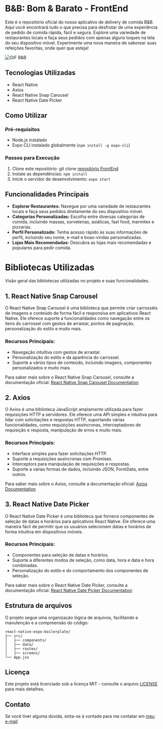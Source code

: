 # B&B: Bom & Barato - FrontEnd

Este é o repositório oficial do nosso aplicativo de delivery de comida B&B. Aqui você encontrará tudo o que precisa para desfrutar de uma experiência de pedido de comida rápida, fácil e segura. Explore uma variedade de restaurantes locais e faça seus pedidos com apenas alguns toques na tela do seu dispositivo móvel. Experimente uma nova maneira de saborear suas refeições favoritas, onde quer que esteja!

![GIF B&B](./assets/gifbb.gif)

## Tecnologias Utilizadas
- React Native
- Axios
- React Native Snap Carousel
- React Native Date Picker

## Como Utilizar

### Pré-requisitos
- Node.js instalado
- Expo CLI instalado globalmente (`npm install -g expo-cli`)

### Passos para Execução
1. Clone este repositório: git clone [repositório FrontEnd](https://github.com/Belaalcantara/B-B.git)
2. Instale as dependências: `npm install`
3. Inicie o servidor de desenvolvimento: `expo start`

## Funcionalidades Principais
- **Explorar Restaurantes:** Navegue por uma variedade de restaurantes locais e faça seus pedidos diretamente do seu dispositivo móvel.
- **Categorias Personalizadas:** Escolha entre diversas categorias de comida, incluindo massas, sorveterias, asiáticas, fast food, marmitex e pizzarias.
- **Perfil Personalizado:** Tenha acesso rápido às suas informações de perfil, incluindo seu nome, e-mail e boas-vindas personalizadas.
- **Lojas Mais Recomendadas:** Descubra as lojas mais recomendadas e populares para pedir comida.

# Bibliotecas Utilizadas

Visão geral das bibliotecas utilizadas no projeto e suas funcionalidades.

## 1. React Native Snap Carousel

O React Native Snap Carousel é uma biblioteca que permite criar carrosséis de imagens e conteúdo de forma fácil e responsiva em aplicativos React Native. Ele oferece suporte a funcionalidades como navegação entre os itens do carrossel com gestos de arrastar, pontos de paginação, personalização do estilo e muito mais.

### Recursos Principais:
- Navegação intuitiva com gestos de arrastar.
- Personalização do estilo e da aparência do carrossel.
- Suporte a vários tipos de conteúdo, incluindo imagens, componentes personalizados e muito mais.

Para saber mais sobre o React Native Snap Carousel, consulte a documentação oficial: [React Native Snap Carousel Documentation](https://masternet-fabiano.medium.com/react-native-snap-carousel-e3c8a2ff6c37)

## 2. Axios

O Axios é uma biblioteca JavaScript amplamente utilizada para fazer requisições HTTP a servidores. Ele oferece uma API simples e intuitiva para lidar com solicitações e respostas HTTP, suportando várias funcionalidades, como requisições assíncronas, interceptadores de requisição e resposta, manipulação de erros e muito mais.

### Recursos Principais:
- Interface simples para fazer solicitações HTTP.
- Suporte a requisições assíncronas com Promises.
- Interceptors para manipulação de requisições e respostas.
- Suporte a várias formas de dados, incluindo JSON, FormData, entre outros.

Para saber mais sobre o Axios, consulte a documentação oficial: [Axios Documentation](https://www.npmjs.com/package/axios)

## 3. React Native Date Picker

O React Native Date Picker é uma biblioteca que fornece componentes de seleção de datas e horários para aplicativos React Native. Ele oferece uma maneira fácil de permitir que os usuários selecionem datas e horários de forma intuitiva em dispositivos móveis.

### Recursos Principais:
- Componentes para seleção de datas e horários.
- Suporte a diferentes modos de seleção, como data, hora e data e hora combinadas.
- Personalização do estilo e do comportamento dos componentes de seleção.

Para saber mais sobre o React Native Date Picker, consulte a documentação oficial: [React Native Date Picker Documentation](https://github.com/henninghall/react-native-date-picker)

## Estrutura de arquivos

O projeto segue uma organização lógica de arquivos, facilitando a manutenção e a compreensão do código:

```
react-native-expo-boilerplate/
├── src/
│   ├── components/
│   ├── data/
│   ├── routes/
│   ├── screens/
└── App.jsx
```


## Licença

Este projeto está licenciado sob a licença MIT - consulte o arquivo [LICENSE](LICENSE) para mais detalhes.

## Contato

Se você tiver alguma dúvida, sinta-se à vontade para me contatar em [meu e-mail](mailto:nicollyisabeliss@gmail.com)
